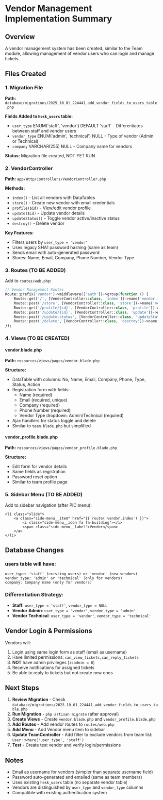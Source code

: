 # Vendor Management Implementation Summary

## Overview
A vendor management system has been created, similar to the Team module, allowing management of vendor users who can login and manage tickets.

## Files Created

### 1. Migration File
**Path:** `database/migrations/2025_10_01_224441_add_vendor_fields_to_users_table.php`

**Fields Added to `hesk_users` table:**
- `user_type` ENUM('staff', 'vendor') DEFAULT 'staff' - Differentiates between staff and vendor users
- `vendor_type` ENUM('admin', 'technical') NULL - Type of vendor (Admin or Technical)
- `company` VARCHAR(255) NULL - Company name for vendors

**Status:** Migration file created, NOT YET RUN

### 2. VendorController
**Path:** `app/Http/Controllers/VendorController.php`

**Methods:**
- `index()` - List all vendors with DataTables
- `store()` - Create new vendor with email credentials
- `profile($id)` - View/edit vendor profile
- `update($id)` - Update vendor details
- `updateStatus()` - Toggle vendor active/inactive status
- `destroy()` - Delete vendor

**Key Features:**
- Filters users by `user_type = 'vendor'`
- Uses legacy SHA1 password hashing (same as team)
- Sends email with auto-generated password
- Stores: Name, Email, Company, Phone Number, Vendor Type

### 3. Routes (TO BE ADDED)
Add to `routes/web.php`:

```php
// Vendor Management Routes
Route::prefix('vendor')->middleware(['auth'])->group(function () {
    Route::get('/', [VendorController::class, 'index'])->name('vendor.index');
    Route::post('/store', [VendorController::class, 'store'])->name('vendor.store');
    Route::get('/profile/{id}', [VendorController::class, 'profile'])->name('vendor.profile');
    Route::post('/update/{id}', [VendorController::class, 'update'])->name('vendor.update');
    Route::post('/update-status', [VendorController::class, 'updateStatus'])->name('vendor.updateStatus');
    Route::post('/delete', [VendorController::class, 'destroy'])->name('vendor.delete');
});
```

### 4. Views (TO BE CREATED)

#### vendor.blade.php
**Path:** `resources/views/pages/vendor.blade.php`

**Structure:**
- DataTable with columns: No, Name, Email, Company, Phone, Type, Status, Action
- Registration form with fields:
  - Name (required)
  - Email (required, unique)
  - Company (required)
  - Phone Number (required)
  - Vendor Type dropdown: Admin/Technical (required)
- Ajax handlers for status toggle and delete
- Similar to `team.blade.php` but simplified

#### vendor_profile.blade.php
**Path:** `resources/views/pages/vendor_profile.blade.php`

**Structure:**
- Edit form for vendor details
- Same fields as registration
- Password reset option
- Similar to team profile page

### 5. Sidebar Menu (TO BE ADDED)
Add to sidebar navigation (after PIC menu):

```blade
<li class="slide">
    <a class="side-menu__item" href="{{ route('vendor.index') }}">
        <i class="side-menu__icon fa fa-building"></i>
        <span class="side-menu__label">Vendor</span>
    </a>
</li>
```

## Database Changes

### users table will have:
```
user_type: 'staff' (existing users) or 'vendor' (new vendors)
vendor_type: 'admin' or 'technical' (only for vendors)
company: Company name (only for vendors)
```

### Differentiation Strategy:
- **Staff**: `user_type = 'staff'`, `vendor_type = NULL`
- **Vendor Admin**: `user_type = 'vendor'`, `vendor_type = 'admin'`
- **Vendor Technical**: `user_type = 'vendor'`, `vendor_type = 'technical'`

## Vendor Login & Permissions

Vendors will:
1. Login using same login form as staff (email as username)
2. Have limited permissions: `can_view_tickets,can_reply_tickets`
3. **NOT** have admin privileges (`isadmin = 0`)
4. Receive notifications for assigned tickets
5. Be able to reply to tickets but not create new ones

## Next Steps

1. **Review Migration** - Check `database/migrations/2025_10_01_224441_add_vendor_fields_to_users_table.php`
2. **Run Migration** - `php artisan migrate` (after approval)
3. **Create Views** - Create `vendor.blade.php` and `vendor_profile.blade.php`
4. **Add Routes** - Add vendor routes to `routes/web.php`
5. **Add Menu** - Add Vendor menu item to sidebar
6. **Update TeamController** - Add filter to exclude vendors from team list: `User::where('user_type', 'staff')`
7. **Test** - Create test vendor and verify login/permissions

## Notes

- Email as username for vendors (simpler than separate username field)
- Password auto-generated and emailed (same as team members)
- Uses existing `hesk_users` table (no separate vendor table)
- Vendors are distinguished by `user_type` and `vendor_type` columns
- Compatible with existing authentication system
